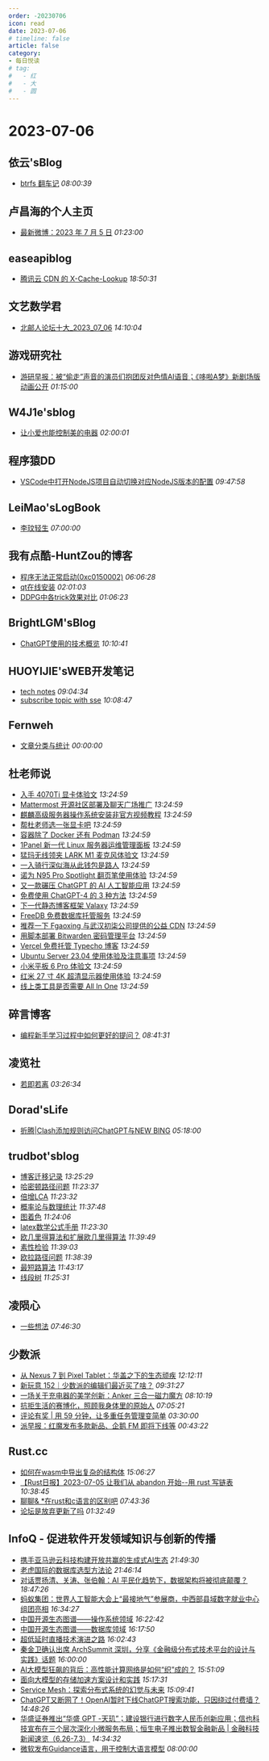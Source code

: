 ```yaml
---
order: -20230706
icon: read
date: 2023-07-06
# timeline: false
article: false
category:
- 每日悦读
# tag:
#   - 红
#   - 大
#   - 圆
---
```


# 2023-07-06 
## 依云'sBlog<span></span>
* [btrfs 翻车记](https://blog.lilydjwg.me/posts/216658.html) *08:00:39* 
## 卢昌海的个人主页<span></span>
* [最新微博：2023 年 7 月 5 日](https://www.changhai.org/articles/miscellaneous/blog/202307.php#latest) *01:23:00* 
## easeapiblog<span></span>
* [腾讯云 CDN 的 X-Cache-Lookup](https://kanchuan.com/blog/186-cdn-x-cache-lookup.html) *18:50:31* 
## 文艺数学君<span></span>
* [北邮人论坛十大_2023_07_06](https://mathpretty.com/16117.html) *14:10:04* 
## 游戏研究社<span></span>
* [游研早报：被“偷走”声音的演员们抱团反对色情AI语音；《哆啦A梦》新剧场版动画公开](https://www.yystv.cn/p/10957) *01:15:00* 
## W4J1e'sblog<span></span>
* [让小爱也能控制美的电器](https://hin.cool/posts/homeassistant.html) *02:00:01* 
## 程序猿DD<span></span>
* [VSCode中打开NodeJS项目自动切换对应NodeJS版本的配置](https://blog.didispace.com/vscode-auto-set-nodejs-version/) *09:47:58* 
## LeiMao'sLogBook<span></span>
* [李玟轻生](https://leimao.github.io/essay/%E6%9D%8E%E7%8E%9F%E8%BD%BB%E7%94%9F/) *07:00:00* 
## 我有点酷-HuntZou的博客<span></span>
* [程序无法正常启动(0xc0150002)](https://blog.woyou.cool/posts/5485/) *06:06:28* 
* [qt在线安装](https://blog.woyou.cool/posts/5478/) *02:01:03* 
* [DDPG中各trick效果对比](https://blog.woyou.cool/posts/5470/) *01:06:23* 
## BrightLGM'sBlog<span></span>
* [ChatGPT使用的技术概览](http://brightliao.com/2023/04/25/chatgpt-a-technical-summary/) *10:10:41* 
## HUOYIJIE'sWEB开发笔记<span></span>
* [tech notes](https://huoyijie.cn/docsifys/tech-notes) *09:04:34* 
* [subscribe topic with sse](https://huoyijie.cn/docsifys/Tech-Notes/subscribe-topic-with-sse) *10:08:47* 
## Fernweh<span></span>
* [文章分类与统计](https://blog.wohin.me/post-categories/) *00:00:00* 
## 杜老师说<span></span>
* [入手 4070Ti 显卡体验文](https://dusays.com/602/) *13:24:59* 
* [Mattermost 开源社区部署及聊天广场推广](https://dusays.com/601/) *13:24:59* 
* [麒麟高级服务器操作系统安装非官方视频教程](https://dusays.com/600/) *13:24:59* 
* [帮杜老师选一张显卡吧](https://dusays.com/599/) *13:24:59* 
* [容器除了 Docker 还有 Podman](https://dusays.com/598/) *13:24:59* 
* [1Panel 新一代 Linux 服务器运维管理面板](https://dusays.com/597/) *13:24:59* 
* [猛玛无线领夹 LARK M1 麦克风体验文](https://dusays.com/596/) *13:24:59* 
* [一入骑行深似海从此钱包是路人](https://dusays.com/595/) *13:24:59* 
* [诺为 N95 Pro Spotlight 翻页笔使用体验](https://dusays.com/594/) *13:24:59* 
* [又一款碾压 ChatGPT 的 AI 人工智能应用](https://dusays.com/593/) *13:24:59* 
* [免费使用 ChatGPT-4 的 3 种方法](https://dusays.com/592/) *13:24:59* 
* [下一代静态博客框架 Valaxy](https://dusays.com/591/) *13:24:59* 
* [FreeDB 免费数据库托管服务](https://dusays.com/590/) *13:24:59* 
* [推荐一下 Fgaoxing 与武汉初柒公司提供的公益 CDN](https://dusays.com/589/) *13:24:59* 
* [用脚本部署 Bitwarden 密码管理平台](https://dusays.com/588/) *13:24:59* 
* [Vercel 免费托管 Typecho 博客](https://dusays.com/587/) *13:24:59* 
* [Ubuntu Server 23.04 使用体验及注意事项](https://dusays.com/586/) *13:24:59* 
* [小米平板 6 Pro 体验文](https://dusays.com/585/) *13:24:59* 
* [红米 27 寸 4K 超清显示器使用体验](https://dusays.com/584/) *13:24:59* 
* [线上类工具是否需要 All In One](https://dusays.com/583/) *13:24:59* 
## 碎言博客<span></span>
* [编程新手学习过程中如何更好的提问？](https://suiyan.cc/2023/20230706084131.html) *08:41:31* 
## 凌览社<span></span>
* [若即若离](https://www.linglan01.cn/post/35) *03:26:34* 
## Dorad'sLife<span></span>
* [折腾|Clash添加规则访问ChatGPT与NEW BING](https://blog.cuger.cn/p/8c09/) *05:18:00* 
## trudbot'sblog<span></span>
* [博客迁移记录](https://trudbot.cn/posts/41626/) *13:25:29* 
* [哈密顿路径问题](https://trudbot.cn/posts/45073/) *11:23:37* 
* [倍增LCA](https://trudbot.cn/posts/12115/) *11:23:32* 
* [概率论与数理统计](https://trudbot.cn/posts/6768/) *11:37:48* 
* [图着色](https://trudbot.cn/posts/23124/) *11:24:06* 
* [latex数学公式手册](https://trudbot.cn/posts/48306/) *11:23:30* 
* [欧几里得算法和扩展欧几里得算法](https://trudbot.cn/posts/5040/) *11:39:49* 
* [素性检验](https://trudbot.cn/posts/42331/) *11:39:03* 
* [欧拉路径问题](https://trudbot.cn/posts/29020/) *11:38:39* 
* [最短路算法](https://trudbot.cn/posts/789/) *11:43:17* 
* [线段树](https://trudbot.cn/posts/48555/) *11:25:31* 
## 凌陨心<span></span>
* [一些想法](http://www.laobiao.fun/mind) *07:46:30* 
## 少数派<span></span>
* [从 Nexus 7 到 Pixel Tablet：华盖之下的生态顽疾](https://sspai.com/prime/story/vintage-tech-stories-google-tablets) *12:12:11* 
* [新玩意 152｜少数派的编辑们最近买了啥？](https://sspai.com/post/80882) *09:31:27* 
* [一场关于充电器的美学创新：Anker 三合一磁力魔方](https://sspai.com/post/80724) *08:10:19* 
* [抗拒生活的赛博化，照顾我身体里的原始人](https://sspai.com/post/80216) *07:05:21* 
* [评论有奖 | 用 59 分钟，让多重任务管理变简单](https://sspai.com/post/80857) *03:30:00* 
* [派早报：红魔发布多款新品、企鹅 FM 即将下线等](https://sspai.com/post/80870) *00:43:22* 
## Rust.cc<span></span>
* [如何在wasm中导出复杂的结构体](https://rustcc.cn/article?id=a4ffc3e7-7125-45cc-8f5f-6f0fe418342d) *15:06:27* 
* [【Rust日报】2023-07-05 让我们从 abandon 开始--用 rust 写链表](https://rustcc.cn/article?id=d75419e9-fda4-4369-8575-e9bd83472b1e) *10:38:45* 
* [聊聊& *在rust和c语言的区别吧](https://rustcc.cn/article?id=e62e3d90-64c7-4e96-8277-5723d3165a7b) *07:43:36* 
* [论坛是放弃更新了吗](https://rustcc.cn/article?id=90cce659-edb2-4cdc-ac16-4cf0f406e542) *01:32:49* 
## InfoQ - 促进软件开发领域知识与创新的传播<span></span>
* [携手亚马逊云科技构建开放共赢的生成式AI生态](https://www.infoq.cn/video/8H7v3LMM5BeIsR6bbumb?utm_source=rss&utm_medium=article) *21:49:30* 
* [老虎国际的数据库选型方法论](https://www.infoq.cn/video/m3I60MOJBdy8XF6aCr8G?utm_source=rss&utm_medium=article) *21:46:14* 
* [对话贾扬清、关涛、张伯翰：AI 平民化趋势下，数据架构将被彻底颠覆？](https://www.infoq.cn/article/HgeggrBTRm7iE5FqEkmR?utm_source=rss&utm_medium=article) *18:47:26* 
* [蚂蚁集团：世界人工智能大会上“最接地气”参展商，中西部县域数字就业中心组团亮相](https://www.infoq.cn/article/4gwZYub5sl92yd8FYFMv?utm_source=rss&utm_medium=article) *16:34:27* 
* [中国开源生态图谱——操作系统领域](https://www.infoq.cn/article/r9Lptg2pYrKvX4VMVYgT?utm_source=rss&utm_medium=article) *16:22:42* 
* [中国开源生态图谱——数据库领域](https://www.infoq.cn/article/N7HK09pMRJrrOUDCSUus?utm_source=rss&utm_medium=article) *16:17:50* 
* [超低延时直播技术演进之路](https://www.infoq.cn/article/iSSNhwt4qU2WuSQ6U3AM?utm_source=rss&utm_medium=article) *16:02:43* 
* [秦金卫确认出席 ArchSummit 深圳，分享《金融级分布式技术平台的设计与实践》话题](https://www.infoq.cn/article/rxRWjmLEihy5P5xtyySA?utm_source=rss&utm_medium=article) *16:00:00* 
* [AI大模型狂飙的背后：高性能计算网络是如何“织”成的？](https://www.infoq.cn/article/NeWITbYb6hjMaRkvSZOG?utm_source=rss&utm_medium=article) *15:51:09* 
* [面向大模型的存储加速方案设计和实践](https://www.infoq.cn/video/SX3U3EMprDPUXe32C0Cm?utm_source=rss&utm_medium=article) *15:17:31* 
* [Service Mesh：探索分布式系统的幻觉与未来](https://www.infoq.cn/article/XaSoBilDNO7qy24zCOyM?utm_source=rss&utm_medium=article) *15:09:41* 
* [ChatGPT又断网了！OpenAI暂时下线ChatGPT搜索功能，只因绕过付费墙？](https://www.infoq.cn/article/8EixxqlrSE5O10k76XyJ?utm_source=rss&utm_medium=article) *14:48:26* 
* [华盛证券推出“华盛 GPT -天玑”；建设银行进行数字人民币创新应用；信也科技宣布在三个层次深化小微服务布局；恒生电子推出数智金融新品 | 金融科技新闻速览（6.26-7.3）](https://www.infoq.cn/article/AM56qBPMXsuuljG7kRzR?utm_source=rss&utm_medium=article) *14:34:32* 
* [微软发布Guidance语言，用于控制大语言模型](https://www.infoq.cn/article/QS07h5A8l1EGqVpV89ZK?utm_source=rss&utm_medium=article) *08:00:00* 
